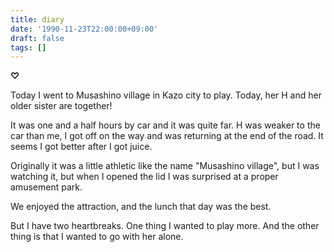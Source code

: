```yaml
---
title: diary
date: '1990-11-23T22:00:00+09:00'
draft: false
tags: []
---
```


**♡**

Today I went to Musashino village in Kazo city to play. Today, her H and her older sister are together!

It was one and a half hours by car and it was quite far. H was weaker to the car than me, I got off on the way and was returning at the end of the road. It seems I got better after I got juice.

Originally it was a little athletic like the name "Musashino village", but I was watching it, but when I opened the lid I was surprised at a proper amusement park.

We enjoyed the attraction, and the lunch that day was the best.

But I have two heartbreaks. One thing I wanted to play more. And the other thing is that I wanted to go with her alone.